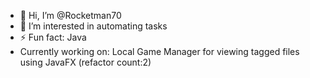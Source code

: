 - 👋 Hi, I’m @Rocketman70
- 👀 I’m interested in automating tasks 
- ⚡ Fun fact: Java
- Currently working on: Local Game Manager for viewing tagged files using JavaFX (refactor count:2)

<!---
Rocketman70/Rocketman70 is a ✨ special ✨ repository because its `README.md` (this file) appears on your GitHub profile.
You can click the Preview link to take a look at your changes.
--->
